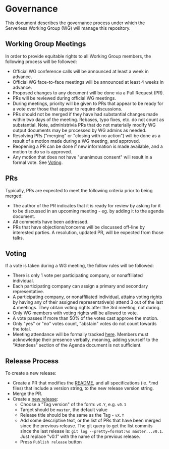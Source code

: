 # Governance

This document describes the governance process under which the Serverless
Working Group (WG) will manage this repository.

## Working Group Meetings

In order to provide equitable rights to all Working Group members,
the following process will be followed:

* Official WG conference calls will be announced at least a week in advance.
* Official WG face-to-face meetings will be announced at least 4 weeks in
  advance.
* Proposed changes to any document will be done via a Pull Request (PR).
* PRs will be reviewed during official WG meetings.
* During meetings, priority will be given to PRs that appear to be ready for
  a vote over those that appear to require discussions.
* PRs should not be merged if they have had substantial changes made within
  two days of the meeting.
  Rebases, typo fixes, etc. do not count as substantial.
  Note, administrivia PRs that do not materially modify WG output documents
  may be processed by WG admins as needed.
* Resolving PRs ("merging" or "closing with no action") will be done as a
  result of a motion made during a WG meeting, and approved.
* Reopening a PR can be done if new information is made available, and a
  motion to do so is approved.
* Any motion that does not have "unanimous consent" will result in a formal
  vote. See [Voting](#voting).

## PRs

Typically, PRs are expected to meet the following criteria prior to being
merged:

* The author of the PR indicates that it is ready for review by asking for it
  to be discussed in an upcoming meeting - eg. by adding it to the agenda
  document.
* All comments have been addressed.
* PRs that have objections/concerns will be discussed off-line by interested
  parties. A resolution, updated PR, will be expected from those talks.

## Voting

If a vote is taken during a WG meeting, the follow rules will be followed:

* There is only 1 vote per participating company, or nonaffiliated individual.
* Each participating company can assign a primary and secondary representative.
* A participating company, or nonaffiliated individual, attains voting rights
  by having any of their assigned representative(s) attend 3 out of the last
  4 meetings. They obtain voting rights after the 3rd meeting, not during.
* Only WG members with voting rights will be allowed to vote.
* A vote passes if more than 50% of the votes cast approve the motion.
* Only "yes" or "no" votes count, "abstain" votes do not count towards the
  total.
* Meeting attendance will be formally tracked
  [here](https://docs.google.com/spreadsheets/d/1bw5s9sC2ggYyAiGJHEk7xm-q2KG6jyrfBy69ifkdmt0/edit#gid=0).
  Members must acknowledge their presence verbally, meaning, adding yourself
  to the "Attendees" section of the Agenda document is not sufficient.

## Release Process

To create a new release:
* Create a PR that modifies the [README](README.md), and all specifications
  (ie. *.md files) that include a version string, to the new release
  version string.
* Merge the PR.
* Create a [new release](https://github.com/cloudevents/spec/releases/new):
  * Choose a "Tag version" of the form: `vX.Y`, e.g. `v0.1`
  * Target should be `master`, the default value
  * Release title should be the same as the Tag - `vX.Y`
  * Add some descriptive text, or the list of PRs that have been merged
    since the previous release.
	The git query to get the list commits since the last release is:
	`git log --pretty=format:%s master...v0.1`.
	Just replace "v0.1" with the name of the previous release.
  * Press `Publish release` button

